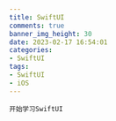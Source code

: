 ```yaml
---
title: SwiftUI
comments: true
banner_img_height: 30
date: 2023-02-17 16:54:01
categories:
- SwiftUI
tags:
- SwiftUI
- iOS
---
```


    开始学习SwiftUI